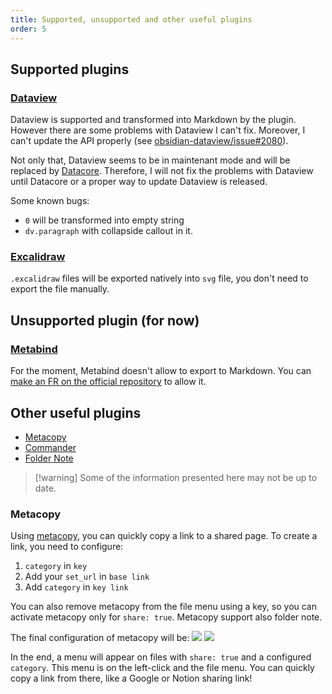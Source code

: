 ```yaml
---
title: Supported, unsupported and other useful plugins
order: 5
---
```


## Supported plugins

### [Dataview](https://github.com/blacksmithgu/obsidian-dataview)

Dataview is supported and transformed into Markdown by the plugin. However there are some problems with Dataview I can't fix. Moreover, I can't update the API properly (see [obsidian-dataview/issue#2080](https://github.com/blacksmithgu/obsidian-dataview/issues/2080)).

Not only that, Dataview seems to be in maintenant mode and will be replaced by [Datacore](https://github.com/blacksmithgu/datacore/). Therefore, I will not fix the problems with Dataview until Datacore or a proper way to update Dataview is released.

Some known bugs:

- `0` will be transformed into empty string
- `dv.paragraph` with collapside callout in it.

### [Excalidraw](https://github.com/zsviczian/obsidian-excalidraw-plugin)

`.excalidraw` files will be exported natively into `svg` file, you don't need to export the file manually.

## Unsupported plugin (for now)
### [Metabind](https://github.com/mProjectsCode/obsidian-meta-bind-plugin)

For the moment, Metabind doesn't allow to export to Markdown. You can [make an FR on the official repository](https://github.com/mProjectsCode/obsidian-meta-bind-plugin) to allow it.

## Other useful plugins

- [Metacopy](https://github.com/mara-li/obsidian-metacopy)
- [Commander](https://github.com/phibr0/obsidian-commander)
- [Folder Note](https://github.com/LostPaul/obsidian-folder-notes)

> [!warning] Some of the information presented here may not be up to date.

### Metacopy

Using [metacopy](https://github.com/mara-li/obsidian-metacopy), you can quickly copy a link to a shared page. To create a link, you need to configure:

1.  `category` in `key`
2.  Add your `set_url` in `base link`
3.  Add `category` in `key link`

You can also remove metacopy from the file menu using a key, so you can activate metacopy only for `share: true`. Metacopy support also folder note.

The final configuration of metacopy will be:
![](./img/metacopy3.png)
![](./img/metacopy2.png)

In the end, a menu will appear on files with `share: true` and a configured `category`. This menu is on the left-click and the file menu. You can quickly copy a link from there, like a Google or Notion sharing link!
